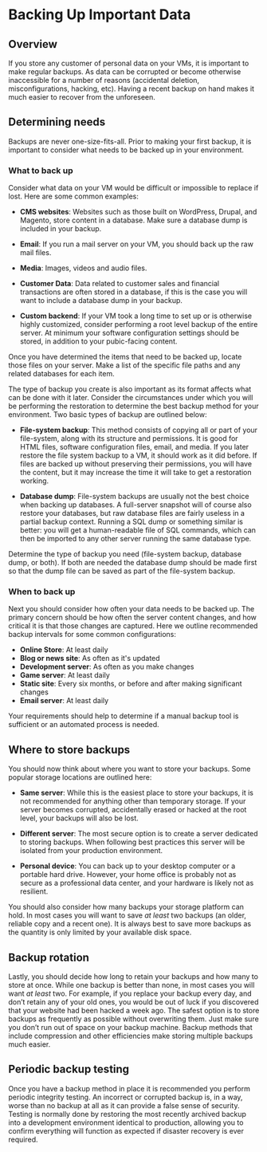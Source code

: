 # Backing Up Important Data

## Overview

If you store any customer of personal data on your VMs, it is important to make
regular backups. As data can be corrupted or become otherwise inaccessible for
a number of reasons (accidental deletion, misconfigurations, hacking, etc).
Having a recent backup on hand makes it much easier to recover from the
unforeseen.

## Determining needs

Backups are never one-size-fits-all. Prior to making your first backup, it is
important to consider what needs to be backed up in your environment.

### What to back up

Consider what data on your VM would be difficult or impossible to replace if
lost. Here are some common examples:

- **CMS websites**: Websites such as those built on WordPress, Drupal, and
  Magento, store content in a database. Make sure a database dump is included
  in your backup.

- **Email**: If you run a mail server on your VM, you should back up the raw
  mail files.

- **Media**: Images, videos and audio files.

- **Customer Data**: Data related to customer sales and financial transactions
  are often stored in a database, if this is the case you will want to include
  a database dump in your backup.

- **Custom backend**: If your VM took a long time to set up or is otherwise
  highly customized, consider performing a root level backup of the entire
  server. At minimum your software configuration settings should be stored, in
  addition to your pubic-facing content.

Once you have determined the items that need to be backed up, locate those
files on your server. Make a list of the specific file paths and any related
databases for each item.

The type of backup you create is also important as its format affects what can
be done with it later. Consider the circumstances under which you will be
performing the restoration to determine the best backup method for your
environment. Two basic types of backup are outlined below:

- **File-system backup**: This method consists of copying all or part of your
  file-system, along with its structure and permissions. It is good for HTML
  files, software configuration files, email, and media. If you later restore
  the file system backup to a VM, it should work as it did before. If files
  are backed up without preserving their permissions, you will have the content,
  but it may increase the time it will take to get a restoration working.

- **Database dump**: File-system backups are usually not the best choice when
  backing up databases. A full-server snapshot will of course also restore your
  databases, but raw database files are fairly useless in a partial backup context.
  Running a SQL dump or something similar is better: you will get a human-readable
  file of SQL commands, which can then be imported to any other server running
  the same database type.

Determine the type of backup you need (file-system backup, database dump, or
both). If both are needed the database dump should be made first so that the
dump file can be saved as part of the file-system backup.

### When to back up

Next you should consider how often your data needs to be backed up. The primary
concern should be how often the server content changes, and how critical it is
that those changes are captured. Here we outline recommended backup intervals
for some common configurations:

- **Online Store**: At least daily
- **Blog or news site**: As often as it's updated
- **Development server**: As often as you make changes
- **Game server**: At least daily
- **Static site**: Every six months, or before and after making significant changes
- **Email server**: At least daily

Your requirements should help to determine if a manual backup tool is sufficient
or an automated process is needed.

## Where to store backups

You should now think about where you want to store your backups. Some popular
storage locations are outlined here:

- **Same server**: While this is the easiest place to store your backups, it
  is not recommended for anything other than temporary storage. If your server
  becomes corrupted, accidentally erased or hacked at the root level, your
  backups will also be lost.

- **Different server**: The most secure option is to create a server dedicated
  to storing backups. When following best practices this server will be isolated
  from your production environment.

- **Personal device**: You can back up to your desktop computer or a portable
  hard drive. However, your home office is probably not as secure as a
  professional data center, and your hardware is likely not as resilient.

You should also consider how many backups your storage platform can hold. In
most cases you will want to save _at least_ two backups (an older, reliable
copy and a recent one). It is always best to save more backups as the quantity
is only limited by your available disk space.

## Backup rotation

Lastly, you should decide how long to retain your backups and how many to store
at once. While one backup is better than none, in most cases you will want
_at least_ two. For example, if you replace your backup every day, and don’t
retain any of your old ones, you would be out of luck if you discovered that
your website had been hacked a week ago. The safest option is to store backups
as frequently as possible without overwriting them. Just make sure you don’t
run out of space on your backup machine. Backup methods that include compression
and other efficiencies make storing multiple backups much easier.

## Periodic backup testing

Once you have a backup method in place it is recommended you perform periodic
integrity testing. An incorrect or corrupted backup is, in a way, worse than no
backup at all as it can provide a false sense of security. Testing is normally
done by restoring the most recently archived backup into a development environment
identical to production, allowing you to confirm everything will function as
expected if disaster recovery is ever required.
